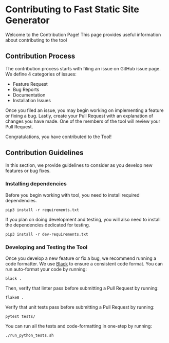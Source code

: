 # Contributing to Fast Static Site Generator

Welcome to the Contribution Page!  This page provides useful information about contributing to the tool

## Contribution Process
The contribution process starts with filing an issue on GitHub issue page. We define 4 categories of issues:
- Feature Request
- Bug Reports
- Documentation
- Installation Issues

Once you filed an issue, you may begin working on implementing a feature or fixing a bug. Lastly, create your Pull Request with an explanation of changes you have made. One of the members of the tool will review your Pull Request.

Congratulations, you have contributed to the Tool!

## Contribution Guidelines
In this section, we provide guidelines to consider as you develop new features or bug fixes.

### Installing dependencies
Before you begin working with tool, you need to install required dependencies.
```
pip3 install -r requirements.txt
```
If you plan on doing development and testing, you will also need to install the dependencies dedicated for testing.
```
pip3 install -r dev-requirements.txt
```
### Developing and Testing the Tool

Once you develop a new feature or fix a bug, we recommend running a code formatter. We use [Black](https://black.readthedocs.io/en/stable/) to ensure a consistent code format. You can run auto-format your code by running:
```
black .
```
Then, verify that linter pass before submitting a Pull Request by running:
```
flake8 .
```
Verify that unit tests pass before submitting a Pull Request by running:
```
pytest tests/
```

You can run all the tests and code-formatting in one-step by running:
```
./run_python_tests.sh
```